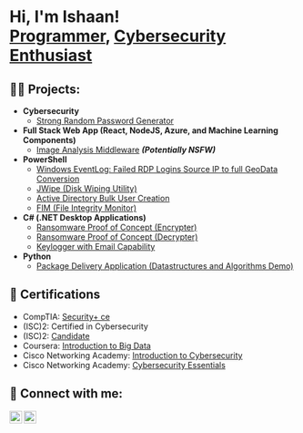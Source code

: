 <h1>Hi, I'm Ishaan! <br/><a href="https://github.com/IshaanSingh2002">Programmer</a>, <a href="www.linkedin.com/in/ishaan-singh-50703220b">Cybersecurity Enthusiast</a></h1>

<h2>👨‍💻 Projects:</h2>

- <b>Cybersecurity</b>
  - [Strong Random Password Generator](https://github.com/joshmadakor1/Algorithms-Practice)
- <b>Full Stack Web App (React, NodeJS, Azure, and Machine Learning Components)</b>
  - [Image Analysis Middleware](https://github.com/joshmadakor1/4chan-Image-Analysis-Middleware-C964) <b><i>(Potentially NSFW)</b></i>
- <b>PowerShell</b>
  - [Windows EventLog: Failed RDP Logins Source IP to full GeoData Conversion](https://github.com/joshmadakor1/Sentinel-Lab)
  - [JWipe (Disk Wiping Utility)](https://github.com/joshmadakor1/Jwipe.PowerShell)
  - [Active Directory Bulk User Creation](https://github.com/joshmadakor1/AD_PS)
  - [FIM (File Integrity Monitor)](https://github.com/joshmadakor1/PowerShell-Integrity-FIM)
- <b>C# (.NET Desktop Applications)</b>
  - [Ransomware Proof of Concept (Encrypter)](https://github.com/joshmadakor1/EncrypterPOC)
  - [Ransomware Proof of Concept (Decrypter)](https://github.com/joshmadakor1/DecrypterPOC)
  - [Keylogger with Email Capability](https://github.com/joshmadakor1/Key-Logger-With-Email)
- <b>Python</b>
  - [Package Delivery Application (Datastructures and Algorithms Demo)](https://github.com/joshmadakor1/Package-Delivery-Pathfinding-Algorithm)

<h2>📑 Certifications</h2>

- CompTIA: [Security+ ce](https://www.credly.com/badges/27eea085-afc2-4fc0-aaec-fd8efb252171/public_url)
- (ISC)2: Certified in Cybersecurity
- (ISC)2: [Candidate](https://www.credly.com/badges/3682e4ce-2cc8-474c-add4-7ef0eae3dbcd/public_url)
- Coursera: [Introduction to Big Data](https://coursera.org/share/fc8e72004297fa40fe9828241d7aaefe)
- Cisco Networking Academy: [Introduction to Cybersecurity](https://www.credly.com/badges/4b130a4e-3799-415f-83d9-8af63d5bd750/public_url)
- Cisco Networking Academy: [Cybersecurity Essentials](https://www.credly.com/badges/0b4567d7-996c-4428-8f89-7387b3089620/public_url)

<h2> 🤳 Connect with me:</h2>

[<img align="left" alt="Hello | Twitter" width="22px" src="https://cdn.jsdelivr.net/npm/simple-icons@v3/icons/twitter.svg" />][twitter]
[<img align="left" alt="Hello | LinkedIn" width="22px" src="https://cdn.jsdelivr.net/npm/simple-icons@v3/icons/linkedin.svg" />][linkedin]

[twitter]: https://twitter.com/IshaanS82994275
[linkedin]: www.linkedin.com/in/ishaan-singh-50703220b

<!--

Here are some ideas to get you started:

- 🔭 I’m currently working on ...
- 🌱 I’m currently learning ...
- 👯 I’m looking to collaborate on ...
- 🤔 I’m looking for help with ...
- 💬 Ask me about ...
- 📫 How to reach me: ...
- 😄 Pronouns: ...
- ⚡ Fun fact: ...
-->
